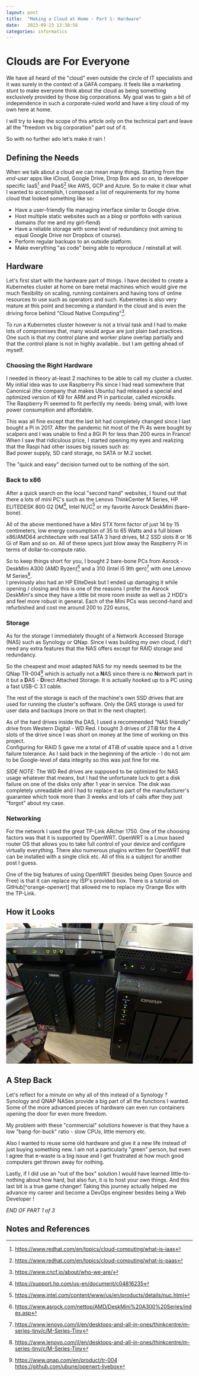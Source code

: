 ```yaml
---
layout: post
title:  "Making a Cloud at Home - Part 1: Hardware"
date:   2023-09-23 13:38:56
categories: informatics
---
```


# Clouds are For Everyone

We have all heard of the "cloud" even outside the circle of IT specialists and it was surely in the context of a GAFA company.
It feels like a marketing stunt to make everyone think about the cloud as being something exclusively provided by those big corporations.
My goal was to gain a bit of independence in such a corporate-ruled world and have a tiny cloud of my own here at home.

I will try to keep the scope of this article only on the technical part and leave all the "freedom vs big corporation" part out of it.

So with no further ado let's make it rain !

## Defining the Needs

When we talk about a cloud we can mean many things. Starting from the *end-user* apps like iCloud, Google Drive, Drop Box and so on, to developer specific IaaS[^IaaS] and PaaS[^PaaS] like AWS, GCP and Azure.
So to make it clear what I wanted to accomplish, I composed a list of requirements for my home cloud that looked something like so:

- Have a user-friendly file managing interface similar to Google drive.
- Host multiple static websites such as a blog or portfolio with various domains (for me and my girl-fiend)
- Have a reliable storage with some level of redundancy (not aiming to equal Google Drive nor Dropbox of course).
- Perform regular backups to an outside platform.
- Make everything "as code" being able to reproduce / reinstall at will.

## Hardware

Let's first start with the hardware part of things. I have decided to create a Kubernetes cluster at home on bare metal machines which would give me much flexibility on scaling, running containers and having tons of online resources to use such as operators and such.
Kubernetes is also very mature at this point and becoming a standard in the cloud and is even the driving force behind "Cloud Native Computing"[^cloud-native].

To run a Kubernetes cluster however is not a trivial task and I had to make lots of compromises that, many would argue are just plain bad practices. One such is that my control plane and worker plane overlap partially and that the control plane is not in highly available.. but I am getting ahead of myself.

### Choosing the Right Hardware

I needed in theory at-least 2 machines to be able to call my cluster a cluster. My initial idea was to use Raspberry Pis since I had read somewhere that Canonical (the company that makes Ubuntu) had released a special and optimized version of K8 for ARM and PI in particular, called *microk8s*. \
The Raspberry Pi seemed to fit perfectly my needs: being small, with lowe power consumption and affordable.

This was all fine except that the last bit had completely changed since I last bought a Pi in 2017. After the pandemic hit most of the Pi 4s were bought by scalpers and I was unable to find a 8Gi Pi for less than 200 euros in France!
When I saw that ridiculous price, I started opening my eyes and realizing that the Raspi had other issues big issues such as: \
Bad power supply, SD card storage, no SATA or M.2 socket.

The "quick and easy" decision turned out to be nothing of the sort.

### Back to x86

After a quick search on the local "second hand" websites, I found out that there a lots of mini PC's such as the Lenovo ThinkCenter M Series, HP ELITEDESK 800 G2 DM[^hp-elite-desk], Intel NUC[^intel-nuc] or my favorite Asrock DeskMini (bare-bone).

All of the above mentioned have a Mini STX form factor of just 14 by 15 centimeters, low energy consumption of 35 to 65 Watts and a full blown x86/AMD64 architecture with real SATA 3 hard drives, M.2 SSD slots 8 or 16 Gi of Ram and so on. All of these specs just blow away the Raspberry Pi in terms of dollar-to-compute ratio.

So to keep things short for you, I bought 2 bare-bone PCs from Asrock - DeskMini A300 (AMD Ryzen)[^asrock-a300] and a 310 (Intel i5 9th gen)[^asrock-a310] with one Lenovo M Series[^lenovo-m]. \
I previously also had an HP EliteDesk but I ended up damaging it while opening / closing and this is one of the reasons I prefer the Asrock DeskMini's since they have a little bit more room inside as well as 2 HDD's and feel more robust in general.
Each of the Mini PCs was second-hand and refurbished and cost me around 200 to 220 euros, 

### Storage

As for the storage I immediately thought of a Network Accessed Storage (NAS) such as Synology or QNap. Since I was building my own cloud, I did't need any extra features that the NAS offers except for RAID storage and redundancy. 

So the cheapest and most adapted NAS for my needs seemed to be the QNap TR-004[^qnap] which is actually not a **N**AS since there is no **N**etwork part in it but a **D**AS - **D**irect Attached Storage.
It is actually hooked up to a PC using a fast USB-C 3.1 cable.

The rest of the storage is each of the machine's own SSD drives that are used for running the cluster's software. Only the DAS storage is used for user data and backups (more on that in the next chapter).

As of the hard drives inside tha DAS, I used a recommended "NAS friendly" drive from Western Digital - WD Red. I bought 3 drives of 2TiB for the 4 slots of the drive since I was short on money at the time of working on this project. \
Configuring for RAID 5 gave me a total of 4TiB of usable space and a 1 drive failure tolerance. As I said back in the beginning of the article - I do not aim to be Google-level of data integrity so this was just fine for me.

*SIDE NOTE:* The WD Red drives are supposed to be optimized for NAS usage whatever that means, but I had the unfortunate luck to get a disk failure on one of the disks only after 1 year in service. The disk was completely unreadable and I had to replace it as part of the manufacturer's guarantee which took more than 3 weeks and lots of calls after they just "forgot" about my case.

### Networking

For the network I used the great TP-Link ARcher 1750. One of the choosing factors was that it is supported by OpenWRT. OpenWRT is a Linux based router OS that allows you to take full control of your device and configure virtually everything. There also numerous plugins written for OpenWRT that can be installed with a single click etc. All of this is a subject for another post I guess.

One of the big features of using OpenWRT (besides being Open Source and Free) is that it can replace my ISP's provided box. There is a tutorial on GitHub[^orange-openwrt] that allowed me to replace my Orange Box with the TP-Link.

## How it Looks
![The Home Cloud](/assets/images/homecloud/home_cloud.jpg)

## A Step Back

Let's reflect for a minute on why all of this instead of a Synology ? \
Synology and QNAP NASes provide a big part of all the functions I wanted. Some of the more advanced pieces of hardware can even run containers opening the door for even more freedom.

My problem with these "commercial" solutions however is that they have a low "bang-for-buck" ratio - slow CPUs, little memory etc.

Also I wanted to reuse some old hardware and give it a new life instead of just buying something new. I am not a particularly "green" person, but even I agree that e-waste is a big issue and I get frustrated at how much good computers get thrown away for nothing. 

Lastly, if I did use an "out of the box" solution I would have learned little-to-nothing about how hard, but also fun, it is to host your own things. And this last bit is a true game changer! Taking this journey actually helped me advance my career and become a DevOps engineer besides being a Web Developer !

*END OF PART 1 of 3*

## Notes and References

[^IaaS]: https://www.redhat.com/en/topics/cloud-computing/what-is-iaas
[^PaaS]: https://www.redhat.com/en/topics/cloud-computing/what-is-paas
[^cloud-native]: https://www.cncf.io/about/who-we-are/
[^intel-nuc]: https://www.intel.com/content/www/us/en/products/details/nuc.html
[^asrock-a300]: https://www.asrock.com/nettop/AMD/DeskMini%20A300%20Series/index.asp
[^asrock-a310]: https://www.lenovo.com/il/en/desktops-and-all-in-ones/thinkcentre/m-series-tiny/c/M-Series-Tiny
[^lenovo-m]: https://www.lenovo.com/il/en/desktops-and-all-in-ones/thinkcentre/m-series-tiny/c/M-Series-Tiny
[^hp-elite-desk]: https://support.hp.com/us-en/document/c04816235
[^qnap]: https://www.qnap.com/en/product/tr-004
https://github.com/ubune/openwrt-livebox